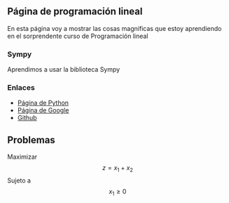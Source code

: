 <script src='https://cdnjs.cloudflare.com/ajax/libs/mathjax/2.7.5/MathJax.js?config=TeX-MML-AM_CHTML' async></script>

## Página de programación lineal

En esta página voy a mostrar las cosas magnificas que estoy aprendiendo en el sorprendente curso de Programación lineal

### Sympy

Aprendimos a usar la biblioteca Sympy

### Enlaces

- [Página de Python](https://www.python.org/)
- [Página de Google](https://www.google.com/)
- [Github](https://www.github.com)

## Problemas

Maximizar $$z=x_1+x_2$$ Sujeto a $$x_1\geq 0$$